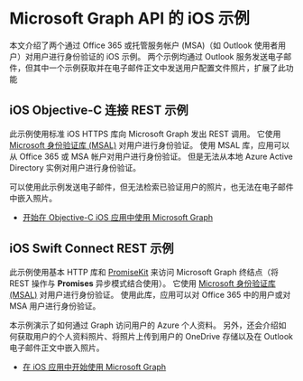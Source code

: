 # <a name="ios-samples-for-the-microsoft-graph-api"></a>Microsoft Graph API 的 iOS 示例
本文介绍了两个通过 Office 365 或托管服务帐户 (MSA)（如 Outlook 使用者用户）对用户进行身份验证的 iOS 示例。 两个示例均通过 Outlook 服务发送电子邮件，但其中一个示例获取并在电子邮件正文中发送用户配置文件照片，扩展了此功能

## <a name="ios-objective-c-connect-rest-sample"></a>iOS Objective-C 连接 REST 示例
此示例使用标准 iOS HTTPS 库向 Microsoft Graph 发出 REST 调用。 它使用 [Microsoft 身份验证库 (MSAL)](https://github.com/AzureAD/microsoft-authentication-library-for-objc/blob/dev/README.md) 对用户进行身份验证。 使用 MSAL 库，应用可以从 Office 365 或 MSA 帐户对用户进行身份验证。 但是无法从本地 Azure Active Directory 实例对用户进行身份验证。

可以使用此示例发送电子邮件，但无法检索已验证用户的照片，也无法在电子邮件中嵌入照片。

- [开始在 Objective-C iOS 应用中使用 Microsoft Graph](ios_objectivec.md)

## <a name="ios-swift-connect-rest-sample"></a>iOS Swift Connect REST 示例
此示例使用基本 HTTP 库和 [PromiseKit](https://github.com/mxcl/PromiseKit/blob/master/README.md) 来访问 Microsoft Graph 终结点（将 REST 操作与 **Promises** 异步模式结合使用）。 它使用 [Microsoft 身份验证库 (MSAL)](https://github.com/AzureAD/microsoft-authentication-library-for-objc/blob/dev/README.md) 对用户进行身份验证。 使用此库，应用可以对 Office 365 中的用户或对 MSA 用户进行身份验证。

本示例演示了如何通过 Graph 访问用户的 Azure 个人资料。 另外，还会介绍如何获取用户的个人资料照片、将照片上传到用户的 OneDrive 存储以及在 Outlook 电子邮件正文中嵌入照片。

- [在 iOS 应用中开始使用 Microsoft Graph](ios_swift.md)
